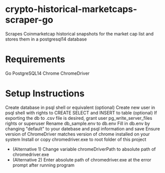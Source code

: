# crypto-historical-marketcaps-scraper-go
Scrapes Coinmarketcap historical snapshots for the market cap list and stores them in a postgresql14 database

# Requirements
Go
PostgreSQL14
Chrome
ChromeDriver

# Setup Instructions
Create database in psql shell or equivalent
(optional) Create new user in psql shell with rights to CREATE SELECT and INSERT to table
(optional) If exporting the db to .csv file is desired, grant user pg_write_server_files rights or superuser
Rename db_sample.env to db.env
Fill in db.env by changing "default" to your datebase and psql information and save
Ensure version of ChromeDriver matches version of chrome installed on your system
Install or copy chromedriver.exe to root folder of this project
- (Alternative 1) Change variable chromeDriverPath to absolute path of chromedriver.exe
- (Alternative 2) Enter absolute path of chromedriver.exe at the error prompt after running program
